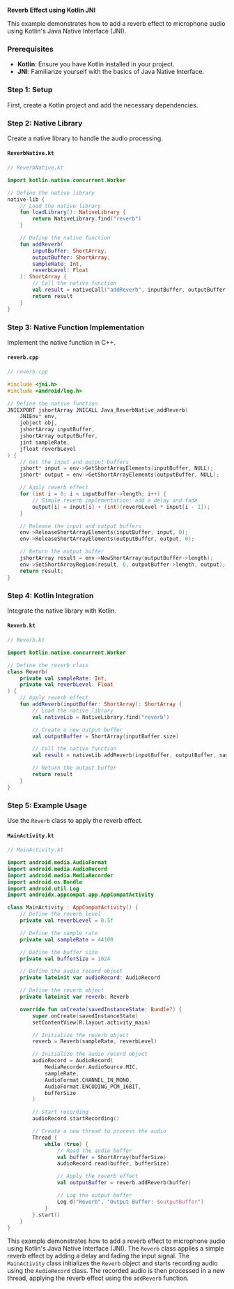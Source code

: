 **Reverb Effect using Kotlin JNI**

This example demonstrates how to add a reverb effect to microphone audio using Kotlin's Java Native Interface (JNI).

### Prerequisites

- **Kotlin**: Ensure you have Kotlin installed in your project.
- **JNI**: Familiarize yourself with the basics of Java Native Interface.

### Step 1: **Setup**

First, create a Kotlin project and add the necessary dependencies.

### Step 2: **Native Library**

Create a native library to handle the audio processing.

#### `ReverbNative.kt`

```kotlin
// ReverbNative.kt

import kotlin.native.concurrent.Worker

// Define the native library
native-lib {
    // Load the native library
    fun loadLibrary(): NativeLibrary {
        return NativeLibrary.find("reverb")
    }

    // Define the native function
    fun addReverb(
        inputBuffer: ShortArray,
        outputBuffer: ShortArray,
        sampleRate: Int,
        reverbLevel: Float
    ): ShortArray {
        // Call the native function
        val result = nativeCall("addReverb", inputBuffer, outputBuffer, sampleRate, reverbLevel)
        return result
    }
}
```

### Step 3: **Native Function Implementation**

Implement the native function in C++.

#### `reverb.cpp`

```cpp
// reverb.cpp

#include <jni.h>
#include <android/log.h>

// Define the native function
JNIEXPORT jshortArray JNICALL Java_ReverbNative_addReverb(
    JNIEnv* env,
    jobject obj,
    jshortArray inputBuffer,
    jshortArray outputBuffer,
    jint sampleRate,
    jfloat reverbLevel
) {
    // Get the input and output buffers
    jshort* input = env->GetShortArrayElements(inputBuffer, NULL);
    jshort* output = env->GetShortArrayElements(outputBuffer, NULL);

    // Apply reverb effect
    for (int i = 0; i < inputBuffer->length; i++) {
        // Simple reverb implementation: add a delay and fade
        output[i] = input[i] + (int)(reverbLevel * input[i - 1]);
    }

    // Release the input and output buffers
    env->ReleaseShortArrayElements(inputBuffer, input, 0);
    env->ReleaseShortArrayElements(outputBuffer, output, 0);

    // Return the output buffer
    jshortArray result = env->NewShortArray(outputBuffer->length);
    env->SetShortArrayRegion(result, 0, outputBuffer->length, output);
    return result;
}
```

### Step 4: **Kotlin Integration**

Integrate the native library with Kotlin.

#### `Reverb.kt`

```kotlin
// Reverb.kt

import kotlin.native.concurrent.Worker

// Define the reverb class
class Reverb(
    private val sampleRate: Int,
    private val reverbLevel: Float
) {
    // Apply reverb effect
    fun addReverb(inputBuffer: ShortArray): ShortArray {
        // Load the native library
        val nativeLib = NativeLibrary.find("reverb")

        // Create a new output buffer
        val outputBuffer = ShortArray(inputBuffer.size)

        // Call the native function
        val result = nativeLib.addReverb(inputBuffer, outputBuffer, sampleRate, reverbLevel)

        // Return the output buffer
        return result
    }
}
```

### Step 5: **Example Usage**

Use the `Reverb` class to apply the reverb effect.

#### `MainActivity.kt`

```kotlin
// MainActivity.kt

import android.media.AudioFormat
import android.media.AudioRecord
import android.media.MediaRecorder
import android.os.Bundle
import android.util.Log
import androidx.appcompat.app.AppCompatActivity

class MainActivity : AppCompatActivity() {
    // Define the reverb level
    private val reverbLevel = 0.5f

    // Define the sample rate
    private val sampleRate = 44100

    // Define the buffer size
    private val bufferSize = 1024

    // Define the audio record object
    private lateinit var audioRecord: AudioRecord

    // Define the reverb object
    private lateinit var reverb: Reverb

    override fun onCreate(savedInstanceState: Bundle?) {
        super.onCreate(savedInstanceState)
        setContentView(R.layout.activity_main)

        // Initialize the reverb object
        reverb = Reverb(sampleRate, reverbLevel)

        // Initialize the audio record object
        audioRecord = AudioRecord(
            MediaRecorder.AudioSource.MIC,
            sampleRate,
            AudioFormat.CHANNEL_IN_MONO,
            AudioFormat.ENCODING_PCM_16BIT,
            bufferSize
        )

        // Start recording
        audioRecord.startRecording()

        // Create a new thread to process the audio
        Thread {
            while (true) {
                // Read the audio buffer
                val buffer = ShortArray(bufferSize)
                audioRecord.read(buffer, bufferSize)

                // Apply the reverb effect
                val outputBuffer = reverb.addReverb(buffer)

                // Log the output buffer
                Log.d("Reverb", "Output Buffer: $outputBuffer")
            }
        }.start()
    }
}
```

This example demonstrates how to add a reverb effect to microphone audio using Kotlin's Java Native Interface (JNI). The `Reverb` class applies a simple reverb effect by adding a delay and fading the input signal. The `MainActivity` class initializes the `Reverb` object and starts recording audio using the `AudioRecord` class. The recorded audio is then processed in a new thread, applying the reverb effect using the `addReverb` function.